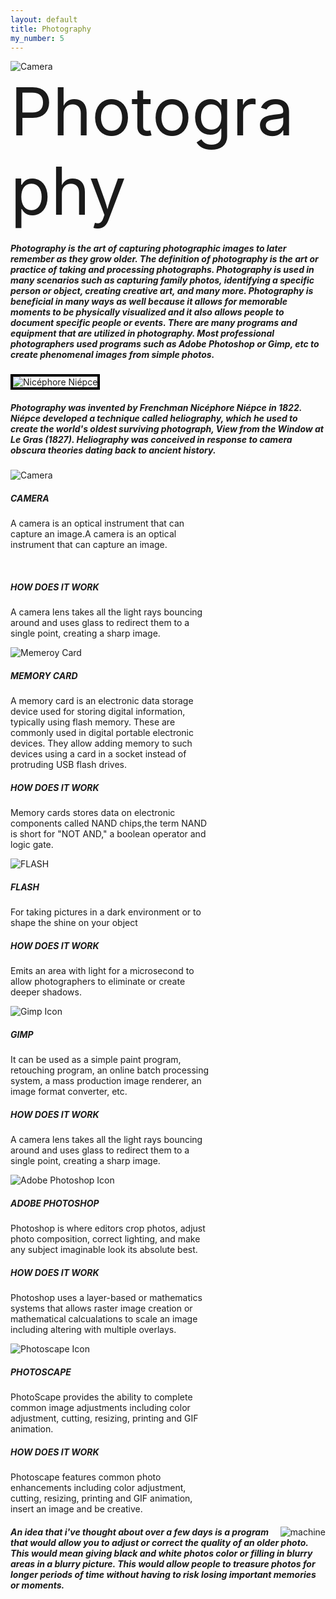 ```yaml
---
layout: default
title: Photography
my_number: 5
---
```

<div class="img-fluid">
  <img src="assets/img/camera1.png" alt="Camera">
  <div class="centered highlighted example" style="font-size: 11vw;">Photography
</div>
</div>
<div class="container text-center bg4" id="about">
<h5>Photography is the art of capturing photographic images to later remember as they grow older. The definition of photography is the art or practice of taking and processing photographs. Photography is used in many scenarios such as capturing family photos, identifying a specific person or object, creating creative art, and many more. Photography is beneficial in many ways as well because it allows for memorable moments to be physically visualized and it also allows people to document specific people or events. There are many programs and equipment that are utilized in photography. Most professional photographers used programs such as Adobe Photoshop or Gimp, etc to create phenomenal images from simple photos.</h5>
</div>
<div class="img-fluid">
<img src="assets/img/inventor.jpg" alt="Nicéphore Niépce" class="card-img-top" style="max-width: 18rem; border: 4px solid black;">
</div>
<div class="container text-center bg4">
<h5>Photography was invented by Frenchman Nicéphore Niépce in 1822. Niépce developed a technique called heliography, which he used to create the world's oldest surviving photograph, View from the Window at Le Gras (1827). Heliography was conceived in response to camera obscura theories dating back to ancient history.</h5>
</div>

<div class="container">
  <div class="row align-items-start">
    <div class="col-lg-4 col-md-6 col-sm-12">
      <div class="card" style="width: 20rem;">
        <img src="assets/img/camera2.png" alt="Camera" class="card-img-top" style="max-height: 18rem;">
        <div class="card-body">
        <h5 class="card-title">CAMERA</h5>
          <p class="card-text"> A camera is an optical instrument that can capture an image.A camera is an optical instrument that can capture an image.</p><br>
          <h5>HOW DOES IT WORK</h5>
          <p>A camera lens takes all the light rays bouncing around and uses glass to redirect them to a single point, creating a sharp image.</p>
        </div>
      </div>
    </div>
    <div class="col-lg-4 col-md-6 col-sm-12">
      <div class="card" style="width: 20rem;">
        <img src="assets/img/card.jpg" alt="Memeroy Card" class="card-img-top" style="max-height: 18rem;">
        <div class="card-body">
        <h5 class="card-title">MEMORY CARD</h5>
          <p class="card-text"> A memory card is an electronic data storage device used for storing digital information, typically using flash memory. These are commonly used in digital portable electronic devices. They allow adding memory to such devices using a card in a socket instead of protruding USB flash drives. </p>
          <h5>HOW DOES IT WORK</h5>
          <p>Memory cards stores data on electronic components called NAND chips,the term NAND is short for "NOT AND," a boolean operator and logic gate.</p>
        </div>
      </div>
    </div>
    <div class="col-lg-4 col-md-6 col-sm-12">
      <div class="card" style="width: 20rem;">
        <img src="assets/img/flash.png" alt="FLASH" class="card-img-top" style="max-height: 18rem;">
        <div class="card-body">
        <h5 class="card-title">FLASH</h5>
          <p class="card-text"> For taking pictures in a dark environment or to shape the shine on your object</p>
          <h5>HOW DOES IT WORK</h5>
          <p>Emits an area with light for a microsecond to allow photographers to eliminate or create deeper shadows.</p>
        </div>

  </div>
</div>
    <div class="col-lg-4 col-md-6 col-sm-12">
      <div class="card" style="width: 20rem;">
        <img src="assets/img/gimp.png" alt="Gimp Icon" class="card-img-top" style="max-height: 18rem;">
        <div class="card-body">
        <h5 class="card-title">GIMP</h5>
          <p class="card-text"> It can be used as a simple paint program, retouching program, an online batch processing system, a mass production image renderer, an image format converter, etc.</p>
          <h5>HOW DOES IT WORK</h5>
          <p>A camera lens takes all the light rays bouncing around and uses glass to redirect them to a single point, creating a sharp image.</p>
        </div>
      </div>
    </div>
    <div class="col-lg-4 col-md-6 col-sm-12">
      <div class="card" style="width: 20rem;">
        <img src="assets/img/photoshop.png" alt="Adobe Photoshop Icon" class="card-img-top" style="max-height: 18rem;">
        <div class="card-body">
        <h5 class="card-title">ADOBE PHOTOSHOP</h5>
          <p class="card-text"> Photoshop is where editors crop photos, adjust photo composition, correct lighting, and make any subject imaginable look its absolute best.</p>
          <h5>HOW DOES IT WORK</h5>
          <p>Photoshop uses a layer-based or mathematics systems that allows raster image creation or mathematical calcualations to scale an image including altering with multiple overlays.</p>
        </div>
      </div>
    </div>
    <div class="col-lg-4 col-md-6 col-sm-12">
      <div class="card" style="width: 20rem;">
        <img src="assets/img/photoscape.jpg" alt="Photoscape Icon" class="card-img-top" style="max-height: 18rem;">
        <div class="card-body">
        <h5 class="card-title">PHOTOSCAPE</h5>
          <p class="card-text"> PhotoScape provides the ability to complete common image adjustments including color adjustment, cutting, resizing, printing and GIF animation.</p>
          <h5>HOW DOES IT WORK</h5>
          <p>Photoscape features common photo enhancements including color adjustment, cutting, resizing, printing and GIF animation, insert an image and be creative.</p>
        </div>
      </div>
    </div>

<div class="container1" id="idea">
  <div class="row">
      <div class="col-sm-12">
  <img src="assets/img/machine.jpg" class="mac" style="float: right;" alt="machine">
      <div class="text text-center padding col-sm-12">
    <h5>An idea that i've thought about over a few days is a program that would allow you to adjust or correct the quality of an older photo. This would mean giving black and white photos color or filling in blurry areas in a blurry picture. This would allow people to treasure photos for longer periods of time without having to risk losing important memories or moments.</h5>
  </div>
    </div>
      <div>
        </div>
  </div>
</div>